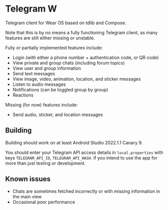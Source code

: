 # Telegram W

Telegram client for Wear OS based on tdlib and Compose.

Note that this is by no means a fully functioning Telegram client,
as many features are still either missing or unstable.

Fully or partially implemented features include:
- Login (with either a phone number + authentication code, or QR code)
- View private and group chats (including forum topics)
- View user and group information
- Send text messages
- View image, video, animation, location, and sticker messages
- Listen to audio messages
- Notifications (can be toggled group by group)
- Reactions

Missing (for now) features include:
- Send audio, sticker, and location messages

## Building

Building should work on at least Android Studio 2022.1.1 Canary 9.

You should enter your Telegram API access details in `local.properties` with keys `TELEGRAM_API_ID`, `TELEGRAM_API_HASH`.
if you intend to use the app for more than just testing or development.

## Known issues
- Chats are sometimes fetched incorrectly or with missing information in the main view
- Occasional poor performance
